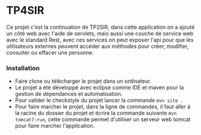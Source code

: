 # TP4SIR

Ce projet c'est la continuation de TP2SIR, dans cette application on a ajouté un côté web avec l'aide de servlets, mais aussi une couche de service web avec le standard Rest, avec ces services on peut exposer l'api pour que les utilisateurs externes peuvent accéder aux méthodes pour créer, modifier, consulter ou effacer une personne.

### Installation 

- Faire clone ou télécharger le projet dans un ordinateur.
- Le projet a été développé avec eclipse comme IDE et maven pour la gestion de dépendances et automatisation.
- Pour valider le checkstyle du projet lancer la commande ```mvn site ```.
- Pour faire marcher le projet, dans la ligne de commandes, il faut aller à la racine du dossier du projet et écrire la commande suivante ```mvn tomcat7:run```, cette commande permet d'utiliser un serveur web tomcat pour faire marcher l'application.


